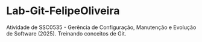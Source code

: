 # Lab-Git-FelipeOliveira
Atividade de SSC0535 - Gerência de Configuração, Manutenção e Evolução de Software (2025).
Treinando conceitos de Git.